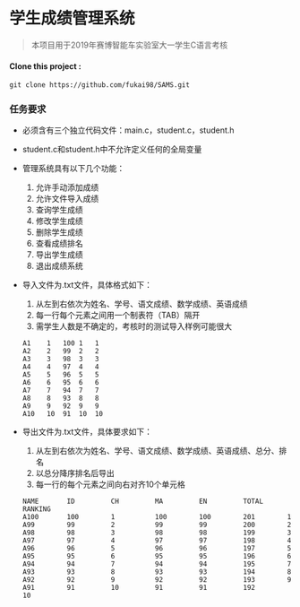 # 学生成绩管理系统

> 本项目用于2019年赛博智能车实验室大一学生C语言考核

#### Clone this project :

```
git clone https://github.com/fukai98/SAMS.git
```

### 任务要求

- 必须含有三个独立代码文件：main.c，student.c，student.h

- student.c和student.h中不允许定义任何的全局变量

- 管理系统具有以下几个功能：

  1. 允许手动添加成绩
  2. 允许文件导入成绩
  3. 查询学生成绩
  4. 修改学生成绩
  5. 删除学生成绩
  6. 查看成绩排名
  7. 导出学生成绩
  8. 退出成绩系统

- 导入文件为.txt文件，具体格式如下：

  1. 从左到右依次为姓名、学号、语文成绩、数学成绩、英语成绩
  2. 每一行每个元素之间用一个制表符（TAB）隔开
  3. 需学生人数是不确定的，考核时的测试导入样例可能很大

  ```
  A1	1	100	1	1
  A2	2	99	2	2
  A3	3	98	3	3
  A4	4	97	4	4
  A5	5	96	5	5
  A6	6	95	6	6
  A7	7	94	7	7
  A8	8	93	8	8
  A9	9	92	9	9
  A10	10	91	10	10
  ```

- 导出文件为.txt文件，具体要求如下：

  1. 从左到右依次为姓名、学号、语文成绩、数学成绩、英语成绩、总分、排名
  2. 以总分降序排名后导出
  3. 每一行的每个元素之间向右对齐10个单元格

  ```
  NAME       ID         CH         MA         EN         TOTAL      RANKING   
  A100       100        1          100        100        201        1         
  A99        99         2          99         99         200        2         
  A98        98         3          98         98         199        3         
  A97        97         4          97         97         198        4         
  A96        96         5          96         96         197        5         
  A95        95         6          95         95         196        6         
  A94        94         7          94         94         195        7         
  A93        93         8          93         93         194        8         
  A92        92         9          92         92         193        9         
  A91        91         10         91         91         192        10    
  ```